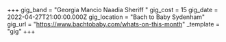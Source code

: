 +++
gig_band = "Georgia Mancio Naadia Sheriff "
gig_cost = 15
gig_date = 2022-04-27T21:00:00.000Z
gig_location = "Bach to Baby Sydenham"
gig_url = "https://www.bachtobaby.com/whats-on-this-month"
_template = "gig"
+++

